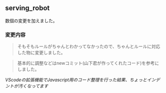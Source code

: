 ## serving_robot

数個の変更を加えました。

### 変更内容
> そもそもルールがちゃんとわかってなかったので、ちゃんとルールに対応した物に変更しました。

>基本的に調整などはnewコミット(山下君が作ってくれたコード)を参考にしました。

*VScodeの拡張機能でJavascript用のコード整理を行った結果、ちょっとインデントが汚くなってます*